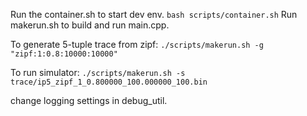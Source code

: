 Run the container.sh to start dev env.
`bash scripts/container.sh`
Run makerun.sh to build and run main.cpp.


To generate 5-tuple trace from zipf:
`./scripts/makerun.sh -g "zipf:1:0.8:10000:10000"`

To run simulator:
`./scripts/makerun.sh -s trace/ip5_zipf_1_0.800000_100.000000_100.bin`

change logging settings in debug_util. 